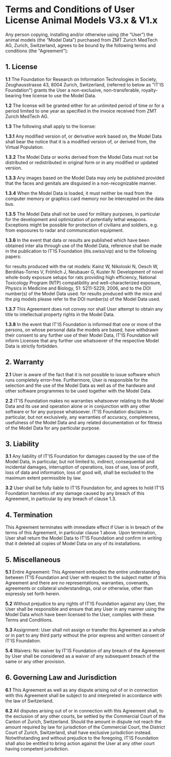 # Terms and Conditions of User License Animal Models V3.x & V1.x

Any person copying, installing and/or otherwise using (the “User”) the animal models (the “Model Data”) purchased from ZMT Zurich MedTech AG, Zurich, Switzerland, agrees to be bound by the following terms and conditions (the "Agreement"):

## 1. License

**1.1** The Foundation for Research on Information Technologies in Society, Zeughausstrasse 43, 8004 Zurich, Switzerland, (referred to below as "IT'IS Foundation") grants the User a non-exclusive, non-transferable, royalty-bearing free license to use the Model Data.

**1.2** The license will be granted either for an unlimited period of time or for a period limited to one year as specified in the invoice received from ZMT Zurich MedTech AG.

**1.3** The following shall apply to the license:

**1.3.1** Any modified version of, or derivative work based on, the Model Data shall bear the notice that it is a modified version of, or derived from, the Virtual Population.

**1.3.2** The Model Data or works derived from the Model Data must not be distributed or redistributed in original form or in any modified or updated version.

**1.3.3** Any images based on the Model Data may only be published provided that the faces and genitals are disguised in a non-recognizable manner.

**1.3.4** When the Model Data is loaded, it must neither be read from the computer memory or graphics card memory nor be intercepted on the data bus.

**1.3.5** The Model Data shall not be used for military purposes, in particular for the development and optimization of potentially lethal weapons. Exceptions might be possible for protection of civilians and soldiers, e.g. from exposures to radar and communication equipment.

**1.3.6** In the event that data or results are published which have been obtained inter alia through use of the Model Data, reference shall be made in the publication to IT’IS Foundation (itis.swiss/vip) and to the following papers:

for results produced with the rat models: Kainz W, Nikoloski N, Oesch W, Berdiñas-Torres V, Fröhlich J, Neubauer G, Kuster N: Development of novel whole-body exposure setups for rats providing high efficiency, National Toxicology Program (NTP) compatibility and well-characterized exposure, Physics in Medicine and Biology, 51: 5211-5229, 2006, and to the DOI number(s) of the Model Data used.
for results produced with the mice and the pig models please refer to the DOI number(s) of the Model Data used.

**1.3.7** This Agreement does not convey nor shall User attempt to obtain any title to intellectual property rights in the Model Data.

**1.3.8** In the event that IT'IS Foundation is informed that one or more of the persons, on whose personal data the models are based, have withdrawn their consent to any further use of their Model Data, IT'IS Foundation will inform Licensee that any further use whatsoever of the respective Model Data is strictly forbidden.

## 2. Warranty

**2.1** User is aware of the fact that it is not possible to issue software which runs completely error-free. Furthermore, User is responsible for the selection and the use of the Model Data as well as of the hardware and other software programmes to be used together with the Model Data.

**2.2** IT'IS Foundation makes no warranties whatsoever relating to the Model Data and its use and operation alone or in conjunction with any other software or for any purpose whatsoever. IT'IS Foundation disclaims in particular, but not exclusively, any warranties of accuracy, completeness, usefulness of the Model Data and any related documentation or for fitness of the Model Data for any particular purpose.

## 3. Liability

**3.1** Any liability of IT'IS Foundation for damages caused by the use of the Model Data, in particular, but not limited to, indirect, consequential and incidental damages, interruption of operations, loss of use, loss of profit, loss of data and information, loss of good will, shall be excluded to the maximum extent permissible by law.

**3.2** User shall be fully liable to IT'IS Foundation for, and agrees to hold IT'IS Foundation harmless of any damage caused by any breach of this Agreement, in particular by any breach of clause 1.3.

## 4. Termination

This Agreement terminates with immediate effect if User is in breach of the terms of this Agreement, in particular clause 1 above. Upon termination, User shall return the Model Data to IT'IS Foundation and confirm in writing that it deleted all copies of Model Data on any of its installations.

## 5. Miscellaneous

**5.1** Entire Agreement: This Agreement embodies the entire understanding between IT'IS Foundation and User with respect to the subject matter of this Agreement and there are no representations, warranties, covenants, agreements or collateral understandings, oral or otherwise, other than expressly set forth herein.

**5.2** Without prejudice to any rights of IT’IS Foundation against any User, the User shall be responsible and ensure that any User in any manner using the Model Data which have been licensed to the User, complies with these Terms and Conditions.

**5.3** Assignment: User shall not assign or transfer this Agreement as a whole or in part to any third party without the prior express and written consent of IT'IS Foundation.

**5.4** Waivers: No waiver by IT'IS Foundation of any breach of the Agreement by User shall be considered as a waiver of any subsequent breach of the same or any other provision.

## 6. Governing Law and Jurisdiction

**6.1** This Agreement as well as any dispute arising out of or in connection with this Agreement shall be subject to and interpreted in accordance with the law of Switzerland.

**6.2** All disputes arising out of or in connection with this Agreement shall, to the exclusion of any other courts, be settled by the Commercial Court of the Canton of Zurich, Switzerland. Should the amount in dispute not reach the amount required by law for jurisdiction of the Commercial Court, the District Court of Zurich, Switzerland, shall have exclusive jurisdiction instead. Notwithstanding and without prejudice to the foregoing, IT’IS Foundation shall also be entitled to bring action against the User at any other court having competent jurisdiction.